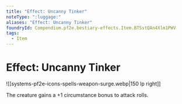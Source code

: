```yaml
---
title: "Effect: Uncanny Tinker"
noteType: ":luggage:"
aliases: "Effect: Uncanny Tinker"
foundryId: Compendium.pf2e.bestiary-effects.Item.BTSstQAn4Xlm1PWV
tags:
  - Item
---
```


# Effect: Uncanny Tinker
![[systems-pf2e-icons-spells-weapon-surge.webp|150 lp right]]

The creature gains a +1 circumstance bonus to attack rolls.
